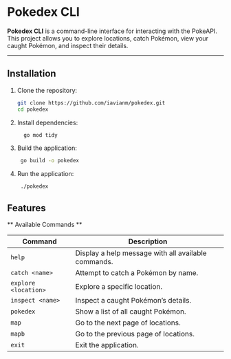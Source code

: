 # Pokedex CLI

**Pokedex CLI** is a command-line interface for interacting with the PokeAPI. This project allows you to explore locations, catch Pokémon, view your caught Pokémon, and inspect their details.

---

## Installation

1. Clone the repository:
   ```bash
   git clone https://github.com/iavianm/pokedex.git
   cd pokedex
   ```
2. Install dependencies:
    ```bash
      go mod tidy
    ```
3. Build the application:
    ```bash
     go build -o pokedex
    ```
4. Run the application:
    ```bash
     ./pokedex
    ```
## Features

** Available Commands **

| Command           | Description                                       |
|-------------------|---------------------------------------------------|
| `help`            | Display a help message with all available commands. |
| `catch <name>`    | Attempt to catch a Pokémon by name.               |
| `explore <location>` | Explore a specific location.                   |
| `inspect <name>`  | Inspect a caught Pokémon’s details.               |
| `pokedex`         | Show a list of all caught Pokémon.                |
| `map`             | Go to the next page of locations.                 |
| `mapb`            | Go to the previous page of locations.             |
| `exit`            | Exit the application.                             |